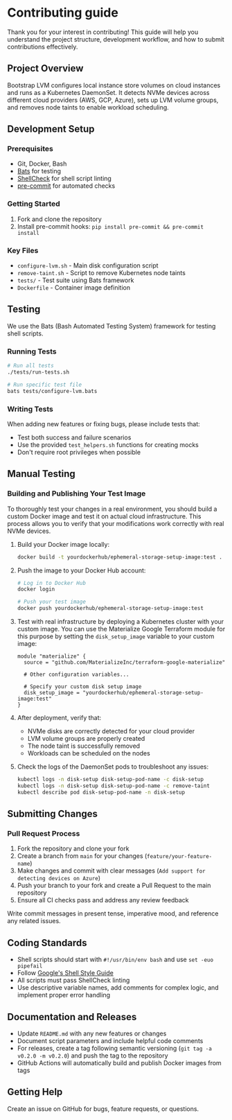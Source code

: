 # Contributing guide

Thank you for your interest in contributing! This guide will help you understand the project structure, development workflow, and how to submit contributions effectively.

## Project Overview

Bootstrap LVM configures local instance store volumes on cloud instances and runs as a Kubernetes DaemonSet. It detects NVMe devices across different cloud providers (AWS, GCP, Azure), sets up LVM volume groups, and removes node taints to enable workload scheduling.

## Development Setup

### Prerequisites

- Git, Docker, Bash
- [Bats](https://bats-core.readthedocs.io/en/stable/installation.html) for testing
- [ShellCheck](https://github.com/koalaman/shellcheck) for shell script linting
- [pre-commit](https://pre-commit.com/) for automated checks

### Getting Started

1. Fork and clone the repository
2. Install pre-commit hooks: `pip install pre-commit && pre-commit install`

### Key Files

- `configure-lvm.sh` - Main disk configuration script
- `remove-taint.sh` - Script to remove Kubernetes node taints
- `tests/` - Test suite using Bats framework
- `Dockerfile` - Container image definition

## Testing

We use the Bats (Bash Automated Testing System) framework for testing shell scripts.

### Running Tests

```bash
# Run all tests
./tests/run-tests.sh

# Run specific test file
bats tests/configure-lvm.bats
```

### Writing Tests

When adding new features or fixing bugs, please include tests that:
- Test both success and failure scenarios
- Use the provided `test_helpers.sh` functions for creating mocks
- Don't require root privileges when possible

## Manual Testing

### Building and Publishing Your Test Image

To thoroughly test your changes in a real environment, you should build a custom Docker image and test it on actual cloud infrastructure. This process allows you to verify that your modifications work correctly with real NVMe devices.

1. Build your Docker image locally:
   ```bash
   docker build -t yourdockerhub/ephemeral-storage-setup-image:test .
   ```

2. Push the image to your Docker Hub account:
   ```bash
   # Log in to Docker Hub
   docker login

   # Push your test image
   docker push yourdockerhub/ephemeral-storage-setup-image:test
   ```

3. Test with real infrastructure by deploying a Kubernetes cluster with your custom image. You can use the Materialize Google Terraform module for this purpose by setting the `disk_setup_image` variable to your custom image:

   ```hcl
   module "materialize" {
     source = "github.com/MaterializeInc/terraform-google-materialize"

     # Other configuration variables...

     # Specify your custom disk setup image
     disk_setup_image = "yourdockerhub/ephemeral-storage-setup-image:test"
   }
   ```

4. After deployment, verify that:
   - NVMe disks are correctly detected for your cloud provider
   - LVM volume groups are properly created
   - The node taint is successfully removed
   - Workloads can be scheduled on the nodes

5. Check the logs of the DaemonSet pods to troubleshoot any issues:
   ```bash
   kubectl logs -n disk-setup disk-setup-pod-name -c disk-setup
   kubectl logs -n disk-setup disk-setup-pod-name -c remove-taint
   kubectl describe pod disk-setup-pod-name -n disk-setup
   ```

## Submitting Changes

### Pull Request Process

1. Fork the repository and clone your fork
1. Create a branch from `main` for your changes (`feature/your-feature-name`)
1. Make changes and commit with clear messages (`Add support for detecting devices on Azure`)
1. Push your branch to your fork and create a Pull Request to the main repository
1. Ensure all CI checks pass and address any review feedback

Write commit messages in present tense, imperative mood, and reference any related issues.

## Coding Standards

- Shell scripts should start with `#!/usr/bin/env bash` and use `set -euo pipefail`
- Follow [Google's Shell Style Guide](https://google.github.io/styleguide/shellguide.html)
- All scripts must pass ShellCheck linting
- Use descriptive variable names, add comments for complex logic, and implement proper error handling

## Documentation and Releases

- Update `README.md` with any new features or changes
- Document script parameters and include helpful code comments
- For releases, create a tag following semantic versioning (`git tag -a v0.2.0 -m v0.2.0`) and push the tag to the repository
- GitHub Actions will automatically build and publish Docker images from tags

## Getting Help

Create an issue on GitHub for bugs, feature requests, or questions.
